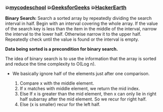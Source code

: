 ### :boom:[mycodeschool](https://www.youtube.com/playlist?list=PL2_aWCzGMAwL3ldWlrii6YeLszojgH77j) :boom:[GeeksforGeeks](https://www.geeksforgeeks.org/binary-search/) :boom:[HackerEarth](https://www.hackerearth.com/practice/algorithms/searching/binary-search/tutorial/)   
**Binary Search:** Search a sorted array by repeatedly dividing the search interval in half. Begin with an interval covering the whole array. If the value of the search key is less than the item in the middle of the interval, narrow the interval to the lower half. Otherwise narrow it to the upper half. Repeatedly check until the value is found or the interval is empty.   

**Data being sorted is a precondition for binary search.**

The idea of binary search is to use the information that the array is sorted and reduce the time complexity to O(Log n).  

* We basically ignore half of the elements just after one comparison.

    1. Compare x with the middle element.  
    2. If x matches with middle element, we return the mid index.  
    3. Else If x is greater than the mid element, then x can only lie in right half subarray after the mid element. So we recur for right half.  
    4. Else (x is smaller) recur for the left half.  
